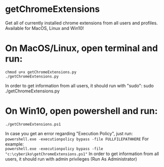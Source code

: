 # getChromeExtensions
  Get all of currently installed chrome extensions from all users and profiles.
  Available for MacOS, Linux and Win10!

# On MacOS/Linux, open terminal and run:
  	chmod u+x getChromeExtensions.py
  	./getChromeExtensions.py
  In order to get information from all users, it should run with "sudo":
  	sudo ./getChromeExtensions.py
  
# On Win10, open powershell and run:
    ./getChromeExtensions.ps1
  In case you get an error regarding "Execution Policy", just run:</br>
    ```
    powershell.exe -executionpolicy bypass -file FULLFILEPATHHERE
    ```
  For example:</br>
    ```
    powershell.exe -executionpolicy bypass -file "c:\cyberiko\getChromeExtensions.ps1"
    ```
  In order to get information from all users, it should run with admin privileges (Run As Administrator) 
  


